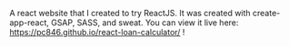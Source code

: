 A react website that I created to try ReactJS. It was created with create-app-react, GSAP, SASS, and sweat. You can view it live here: https://pc846.github.io/react-loan-calculator/ !
